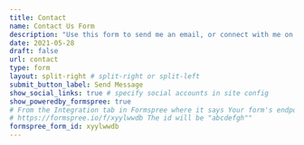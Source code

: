 ```yaml
---
title: Contact
name: Contact Us Form
description: "Use this form to send me an email, or connect with me on social media using the icons below."
date: 2021-05-28
draft: false
url: contact
type: form
layout: split-right # split-right or split-left
submit_button_label: Send Message
show_social_links: true # specify social accounts in site config
show_poweredby_formspree: true
# From the Integration tab in Formspree where it says Your form's endpoint is:
# https://formspree.io/f/xyylwwdb The id will be "abcdefgh"" 
formspree_form_id: xyylwwdb
---
```


